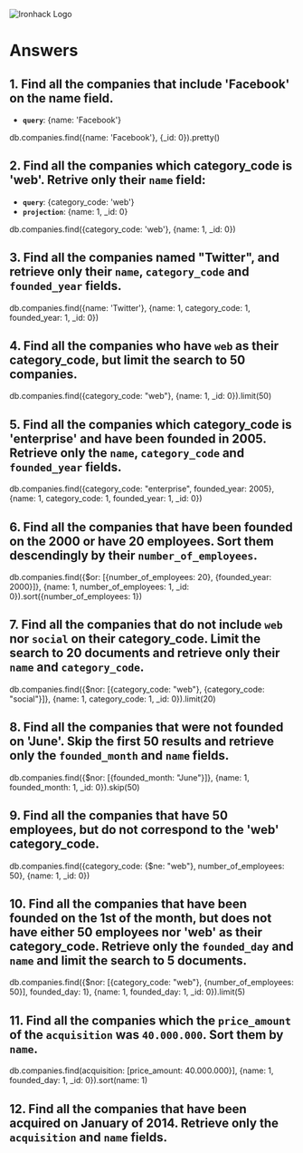 ![Ironhack Logo](https://i.imgur.com/1QgrNNw.png)

# Answers

## 1. Find all the companies that include 'Facebook' on the **name** field.

 - **`query`**: {name: 'Facebook'}

  db.companies.find({name: 'Facebook'}, {_id: 0}).pretty()

 
 ## 2. Find all the companies which **category_code** is 'web'. Retrive only their `name` field:

 - **`query`**: {category_code: 'web'}
 - **`projection`**: {name: 1, _id: 0}

  db.companies.find({category_code: 'web'}, {name: 1, _id: 0})


## 3. Find all the companies named "Twitter", and retrieve only their `name`, `category_code` and `founded_year` fields.

  db.companies.find({name: 'Twitter'}, {name: 1, category_code: 1, founded_year: 1, _id: 0})


## 4. Find all the companies who have `web` as their **category_code**, but limit the search to 50 companies.

  db.companies.find({category_code: "web"}, {name: 1, _id: 0}).limit(50)


## 5. Find all the companies which **category_code** is 'enterprise' and have been founded in 2005. Retrieve only the `name`, `category_code` and `founded_year` fields.

  db.companies.find({category_code: "enterprise", founded_year: 2005}, {name: 1, category_code: 1, founded_year: 1, _id: 0})


## 6. Find all the companies that have been **founded** on the 2000 or have 20 **employees**. Sort them descendingly by their `number_of_employees`.

  db.companies.find({$or: [{number_of_employees: 20}, {founded_year: 2000}]}, {name: 1, number_of_employees: 1, _id: 0}).sort({number_of_employees: 1})


## 7. Find all the companies that do not include `web` nor `social` on their **category_code**. Limit the search to 20 documents and retrieve only their `name` and `category_code`.

  db.companies.find({$nor: [{category_code: "web"}, {category_code: "social"}]}, {name: 1, category_code: 1, _id: 0}).limit(20)


## 8. Find all the companies that were not **founded** on 'June'. Skip the first 50 results and retrieve only the `founded_month` and `name` fields.

  db.companies.find({$nor: [{founded_month: "June"}]}, {name: 1, founded_month: 1, _id: 0}).skip(50)


## 9. Find all the companies that have 50 employees, but do not correspond to the 'web' **category_code**.

  <!-- Why does it work '$ne' but not '$not'? -->
  db.companies.find({category_code: {$ne: "web"}, number_of_employees: 50}, {name: 1, _id: 0})


## 10. Find all the companies that have been founded on the 1st of the month, but does not have either 50 employees nor 'web' as their **category_code**. Retrieve only the `founded_day` and `name` and limit the search to 5 documents.
  
  db.companies.find({$nor: [{category_code: "web"}, {number_of_employees: 50}], founded_day: 1}, {name: 1, founded_day: 1, _id: 0}).limit(5)


## 11. Find all the companies which the `price_amount` of the `acquisition` was **`40.000.000`**. Sort them by `name`.

  <!-- I don't get the solution -->
  db.companies.find(acquisition: [price_amount: 40.000.000}], {name: 1, founded_day: 1, _id: 0}).sort(name: 1)


## 12. Find all the companies that have been acquired on January of 2014. Retrieve only the `acquisition` and `name` fields.